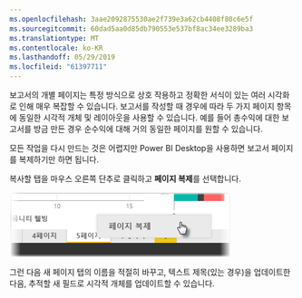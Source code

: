 ```yaml
---
ms.openlocfilehash: 3aae2092875530ae2f739e3a62cb4408f80c6e5f
ms.sourcegitcommit: 60dad5aa0d85db790553e537bf8ac34ee3289ba3
ms.translationtype: MT
ms.contentlocale: ko-KR
ms.lasthandoff: 05/29/2019
ms.locfileid: "61397711"
---
```

보고서의 개별 페이지는 특정 방식으로 상호 작용하고 정확한 서식이 있는 여러 시각화로 인해 매우 복잡할 수 있습니다. 보고서를 작성할 때 경우에 따라 두 가지 페이지 항목에 동일한 시각적 개체 및 레이아웃을 사용할 수 있습니다. 예를 들어 총수익에 대한 보고서를 방금 만든 경우 순수익에 대해 거의 동일한 페이지를 원할 수 있습니다.

모든 작업을 다시 만드는 것은 어렵지만 Power BI Desktop을 사용하면 보고서 페이지를 복제하기만 하면 됩니다.

복사할 탭을 마우스 오른쪽 단추로 클릭하고 **페이지 복제**를 선택합니다.

![](media/3-11b-duplicate-page/3-11b_1.png)

그런 다음 새 페이지 탭의 이름을 적절히 바꾸고, 텍스트 제목(있는 경우)을 업데이트한 다음, 추적할 새 필드로 시각적 개체를 업데이트할 수 있습니다.

